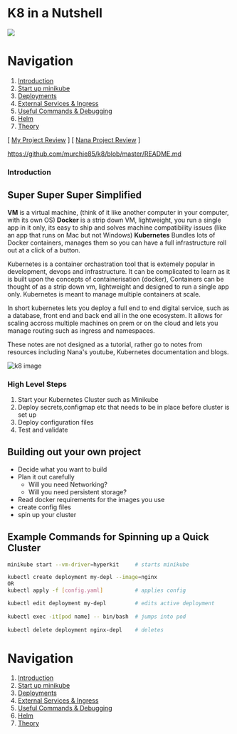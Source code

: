 # K8 in a Nutshell 
     
    
![](https://www.praqma.com/images/stories/kubernetes-sami.jpg)  


# Navigation
  
1. [Introduction](#Introduction)
2. [Start up minikube](chapters/minikube/README.md)   
3. [Deployments](chapters/deployments/README.md)
4. [External Services & Ingress](chapters/ingress/README.md)
5. [Useful Commands & Debugging](chapters/debug/README.md)
8. [Helm](#Helm)
9. [Theory](chapters/theory/README.md)

[ [My Project Review](#d) ]  [ [Nana Project Review](chapters/nana/README.md) ] 
  
https://github.com/murchie85/k8/blob/master/README.md
  
### Introduction

## Super Super Super Simplified  

**VM** is a virtual machine, (think of it like another computer in your computer, with its own OS)
**Docker** is a strip down VM, lightweight, you run a single app in it only, its easy to ship and solves machine compatibility issues (like an app that runs on Mac but not Windows)
**Kubernetes** Bundles lots of Docker containers, manages them so you can have a full infrastructure roll out at a click of a button. 
  
Kubernetes is a container orchastration tool that is extemely popular in development, devops and infrastructure. It can be complicated to learn as it is built upon the concepts of containerisation (docker), Containers can be thought of as a strip down vm, lightweight and designed to run a single app only. Kubernetes is meant to manage multiple containers at scale. 
  
In short kubernetes lets you deploy a full end to end digital service, such as a database, front end and back end all in the one ecosystem. It allows for scaling accross multiple machines on prem or on the cloud and lets you manage routing such as ingress and namespaces.   
  
These notes are not designed as a tutorial, rather go to notes from resources including Nana's youtube, Kubernetes documentation and blogs.   
  
![k8 image](https://39lxv6m650h1g391z2daj1l1-wpengine.netdna-ssl.com/assets/blog-kubernetes-og.jpg)

### High Level Steps
      
1. Start your Kubernetes Cluster such as Minikube 
2. Deploy secrets,configmap etc that needs to be in place before cluster is set up 
3. Deploy configuration files
4. Test and validate
    
## Building out your own project   
  

- Decide what you want to build
- Plan it out carefully
	- Will you need Networking?
	- Will you need persistent storage?
- Read docker requirements for the images you use
- create config files
- spin up your cluster  


## Example Commands for Spinning up a Quick Cluster

```sh
minikube start --vm-driver=hyperkit     # starts minikube

kubectl create deployment my-depl --image=nginx 
OR
kubectl apply -f [config.yaml]          # applies config 

kubectl edit deployment my-depl         # edits active deployment
  
kubectl exec -it[pod name] -- bin/bash  # jumps into pod
  
kubectl delete deployment nginx-depl    # deletes 

```
    
  
# Navigation
  
1. [Introduction](#Introduction)
2. [Start up minikube](chapters/minikube/README.md)   
3. [Deployments](chapters/deployments/README.md)
4. [External Services & Ingress](chapters/ingress/README.md)
5. [Useful Commands & Debugging](chapters/debug/README.md)
8. [Helm](#Helm)
9. [Theory](chapters/theory/README.md)










 